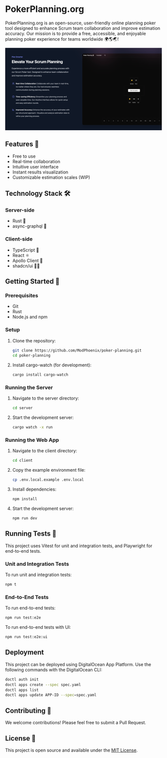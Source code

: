 # PokerPlanning.org

PokerPlanning.org is an open-source, user-friendly online planning poker tool designed to enhance Scrum team collaboration and improve estimation accuracy. Our mission is to provide a free, accessible, and enjoyable planning poker experience for teams worldwide 🌍🌎🌏!

![PokerPlanning.org Room demo](client/public/poker-planning-demo.png "Room Screen")

## Features 🚀

- Free to use
- Real-time collaboration
- Intuitive user interface
- Instant results visualization
- Customizable estimation scales (WIP)

## Technology Stack 🛠️

### Server-side

- Rust 🦀
- async-graphql 🚀

### Client-side

- TypeScript 🦺
- React ⚛️
- Apollo Client 📡
- shadcn/ui 😮‍💨

## Getting Started 🏁

### Prerequisites

- Git
- Rust
- Node.js and npm

### Setup

1. Clone the repository:

   ```sh
   git clone https://github.com/ModPhoenix/poker-planning.git
   cd poker-planning
   ```

2. Install cargo-watch (for development):
   ```sh
   cargo install cargo-watch
   ```

### Running the Server

1. Navigate to the server directory:

   ```sh
   cd server
   ```

2. Start the development server:
   ```sh
   cargo watch -x run
   ```

### Running the Web App

1. Navigate to the client directory:

   ```sh
   cd client
   ```

2. Copy the example environment file:

   ```sh
   cp .env.local.example .env.local
   ```

3. Install dependencies:

   ```sh
   npm install
   ```

4. Start the development server:

   ```sh
   npm run dev
   ```

## Running Tests 🧪

This project uses Vitest for unit and integration tests, and Playwright for end-to-end tests.

### Unit and Integration Tests

To run unit and integration tests:

```sh
npm t
```

### End-to-End Tests

To run end-to-end tests:

```sh
npm run test:e2e
```

To run end-to-end tests with UI:

```sh
npm run test:e2e:ui
```

## Deployment

This project can be deployed using DigitalOcean App Platform. Use the following commands with the DigitalOcean CLI:

```sh
doctl auth init
doctl apps create --spec spec.yaml
doctl apps list
doctl apps update APP-ID --spec=spec.yaml
```

## Contributing 🤝

We welcome contributions! Please feel free to submit a Pull Request.

## License 📜

This project is open source and available under the [MIT License](LICENSE).
